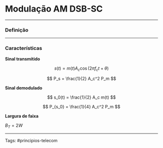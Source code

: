 # Modulação AM DSB-SC

---

### Definição

---

### Características

**Sinal transmitido**

$$
s(t) = m(t) A_c \cos(2\pi f_c t + \theta)
$$

$$
P_s = \frac{1}{2} A_c^2 P_m
$$

**Sinal demodulado**

$$
s_0(t) = \frac{1}{2} A_c m(t) 
$$

$$
P_{s_0} = \frac{1}{4} A_c^2 P_m
$$

**Largura de faixa**

$B_T = 2W$

---

Tags: #principios-telecom 